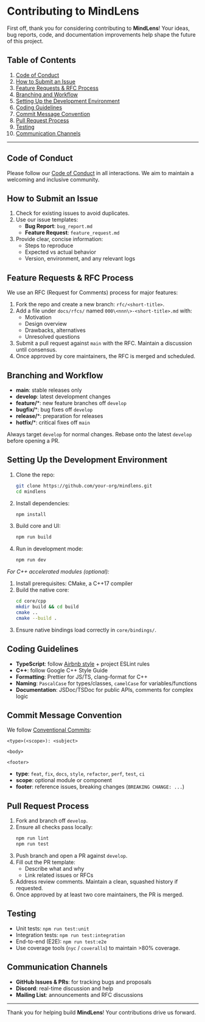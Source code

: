# Contributing to MindLens

First off, thank you for considering contributing to **MindLens**! Your ideas, bug reports, code, and documentation improvements help shape the future of this project.

## Table of Contents

1. [Code of Conduct](#code-of-conduct)
2. [How to Submit an Issue](#how-to-submit-an-issue)
3. [Feature Requests & RFC Process](#feature-requests--rfc-process)
4. [Branching and Workflow](#branching-and-workflow)
5. [Setting Up the Development Environment](#setting-up-the-development-environment)
6. [Coding Guidelines](#coding-guidelines)
7. [Commit Message Convention](#commit-message-convention)
8. [Pull Request Process](#pull-request-process)
9. [Testing](#testing)
10. [Communication Channels](#communication-channels)

---

## Code of Conduct
Please follow our [Code of Conduct](CODE_OF_CONDUCT.md) in all interactions. We aim to maintain a welcoming and inclusive community.

## How to Submit an Issue
1. Check for existing issues to avoid duplicates.
2. Use our issue templates:
   - **Bug Report**: `bug_report.md`
   - **Feature Request**: `feature_request.md`
3. Provide clear, concise information:
   - Steps to reproduce
   - Expected vs actual behavior
   - Version, environment, and any relevant logs

## Feature Requests & RFC Process
We use an RFC (Request for Comments) process for major features:

1. Fork the repo and create a new branch: `rfc/<short-title>`.
2. Add a file under `docs/rfcs/` named `000\<nnn\>-<short-title>.md` with:
   - Motivation
   - Design overview
   - Drawbacks, alternatives
   - Unresolved questions
3. Submit a pull request against `main` with the RFC. Maintain a discussion until consensus.
4. Once approved by core maintainers, the RFC is merged and scheduled.

## Branching and Workflow
- **main**: stable releases only
- **develop**: latest development changes
- **feature/***: new feature branches off `develop`
- **bugfix/***: bug fixes off `develop`
- **release/***: preparation for releases
- **hotfix/***: critical fixes off `main`

Always target `develop` for normal changes. Rebase onto the latest `develop` before opening a PR.

## Setting Up the Development Environment
1. Clone the repo:
   ```bash
   git clone https://github.com/your-org/mindlens.git
   cd mindlens
   ```
2. Install dependencies:
   ```bash
   npm install
   ```
3. Build core and UI:
   ```bash
   npm run build
   ```
4. Run in development mode:
   ```bash
   npm run dev
   ```

_For C++ accelerated modules (optional):_
1. Install prerequisites: CMake, a C++17 compiler
2. Build the native core:
   ```bash
   cd core/cpp
   mkdir build && cd build
   cmake ..
   cmake --build .
   ```
3. Ensure native bindings load correctly in `core/bindings/`.

## Coding Guidelines
- **TypeScript**: follow [Airbnb style](https://github.com/airbnb/javascript) + project ESLint rules
- **C++**: follow Google C++ Style Guide
- **Formatting**: Prettier for JS/TS, clang-format for C++
- **Naming**: `PascalCase` for types/classes, `camelCase` for variables/functions
- **Documentation**: JSDoc/TSDoc for public APIs, comments for complex logic

## Commit Message Convention
We follow [Conventional Commits](https://www.conventionalcommits.org/):
```
<type>(<scope>): <subject>

<body>

<footer>
```
- **type**: `feat`, `fix`, `docs`, `style`, `refactor`, `perf`, `test`, `ci`
- **scope**: optional module or component
- **footer**: reference issues, breaking changes (`BREAKING CHANGE: ...`)

## Pull Request Process
1. Fork and branch off `develop`.
2. Ensure all checks pass locally:
   ```bash
   npm run lint
   npm run test
   ```
3. Push branch and open a PR against `develop`.
4. Fill out the PR template:
   - Describe what and why
   - Link related issues or RFCs
5. Address review comments. Maintain a clean, squashed history if requested.
6. Once approved by at least two core maintainers, the PR is merged.

## Testing
- Unit tests: `npm run test:unit`
- Integration tests: `npm run test:integration`
- End-to-end (E2E): `npm run test:e2e`
- Use coverage tools (`nyc` / `coveralls`) to maintain >80% coverage.

## Communication Channels
- **GitHub Issues & PRs**: for tracking bugs and proposals
- **Discord**: real-time discussion and help
- **Mailing List**: announcements and RFC discussions

---

Thank you for helping build **MindLens**! Your contributions drive us forward.

